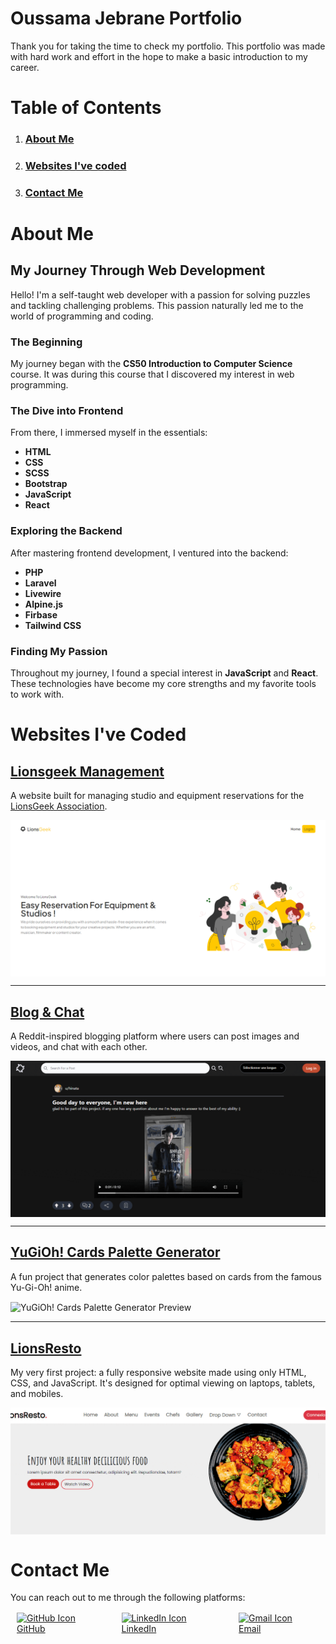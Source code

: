 # Oussama Jebrane Portfolio

Thank you for taking the time to check my portfolio.
This portfolio was made with hard work and effort in the hope to make a basic introduction to my career.

# Table of Contents

1. ### [About Me](#aboutme)
2. ### [Websites I've coded](#projects)
3. ### [Contact Me](#contact")

# About Me <a name="aboutme"></a>

## My Journey Through Web Development

Hello! I'm a self-taught web developer with a passion for solving puzzles and tackling challenging problems. This passion naturally led me to the world of programming and coding.

### The Beginning

My journey began with the **CS50 Introduction to Computer Science** course. It was during this course that I discovered my interest in web programming.

### The Dive into Frontend

From there, I immersed myself in the essentials:
- **HTML**
- **CSS**
- **SCSS**
- **Bootstrap**
- **JavaScript**
- **React**

### Exploring the Backend

After mastering frontend development, I ventured into the backend:
- **PHP**
- **Laravel**
- **Livewire**
- **Alpine.js**
- **Firbase**
- **Tailwind CSS**

### Finding My Passion

Throughout my journey, I found a special interest in **JavaScript** and **React**. These technologies have become my core strengths and my favorite tools to work with.


# Websites I've Coded <a name="projects"></a>

## [Lionsgeek Management](https://mylionsgeek.ma/)
A website built for managing studio and equipment reservations for the [LionsGeek Association](https://lionsgeek.ma/).

![Lionsgeek Management Preview](./src/assets/images/projects/lionsgeek/lionsgeek.gif)

---

## [Blog & Chat](https://myblogproject.vercel.app)
A Reddit-inspired blogging platform where users can post images and videos, and chat with each other.

![Blog & Chat Preview](./src/assets/images/projects/blog/blog.gif)

---

## [YuGiOh! Cards Palette Generator](https://ygo-palette-client.vercel.app/)
A fun project that generates color palettes based on cards from the famous Yu-Gi-Oh! anime.

![YuGiOh! Cards Palette Generator Preview](./src/assets/images/projects/ygoPalette/ygoPalette.gif)

---

## [LionsResto](https://osama-jeb.github.io/oussama_jebrane_lionsresto_final/)
My very first project: a fully responsive website made using only HTML, CSS, and JavaScript. It's designed for optimal viewing on laptops, tablets, and mobiles.

![LionsResto Preview](./src/assets/images/projects/lionresto/lionresto.gif)






# Contact Me <a name="contact"></a>

You can reach out to me through the following platforms:

  <div class="contact-links">
  <a href="https://github.com/Osama-Jeb">
    <img src="https://img.icons8.com/fluent/48/000000/github.png" alt="GitHub Icon"/>GitHub
  </a>
  <a href="https://www.linkedin.com/in/oussama-jebrane">
    <img src="https://img.icons8.com/fluent/48/000000/linkedin.png" alt="LinkedIn Icon"/>LinkedIn
  </a>
  <a href="mailto:jebrane.dev@gmail.com">
    <img src="https://img.icons8.com/fluent/48/000000/gmail.png" alt="Gmail Icon"/>Email
  </a>
</div>

<style>
  img {
    vertical-align: middle;
    margin-right: 8px;
  }

  .contact-links {
    display: flex;
    justify-content: space-around;
    align-items: center;
  }
  .contact-links a {
    margin: 0 10px;
  }
  .contact-links img {
    vertical-align: middle;
    margin-right: 8px;
  }
</style>